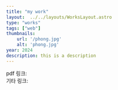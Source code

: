 ```yaml
---
title: "my work"
layout:  ../../layouts/WorksLayout.astro
type: "works"
tags: ["web"]
thumbnails:
	url: '/phong.jpg'
	alt: 'phong.jpg'
year: 2024
description: this is a description
---
```


pdf 링크:  
기타 링크: